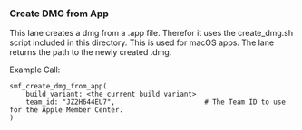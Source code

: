 ### Create DMG from App

This lane creates a dmg from a .app file. Therefor it uses the create_dmg.sh script included in this directory. 
This is used for macOS apps. The lane returns the path to the newly created .dmg.

Example Call:

```
smf_create_dmg_from_app(
    build_variant: <the current build variant>  
    team_id: "JZ2H644EU7",                      # The Team ID to use for the Apple Member Center.
)
```
